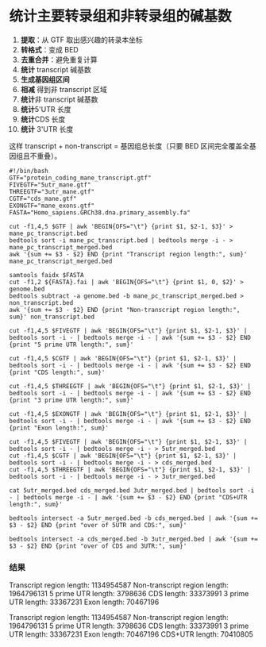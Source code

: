 # 统计主要转录组和非转录组的碱基数
1.  **提取**：从 GTF 取出感兴趣的转录本坐标
2.  **转格式**：变成 BED
3.  **去重合并**：避免重复计算   
4.  **统计** transcript 碱基数
5.  **生成基因组区间**    
6.  **相减** 得到非 transcript 区域  
7.  **统计**非 transcript 碱基数
8.  **统计**5'UTR 长度
9. **统计**CDS 长度
10.   **统计** 3'UTR 长度

这样 transcript + non-transcript = 基因组总长度（只要 BED 区间完全覆盖全基因组且不重叠）。
```
#!/bin/bash
GTF="protein_coding_mane_transcript.gtf"
FIVEGTF="5utr_mane.gtf"
THREEGTF="3utr_mane.gtf"
CGTF="cds_mane.gtf"
EXONGTF="mane_exons.gtf"
FASTA="Homo_sapiens.GRCh38.dna.primary_assembly.fa"

cut -f1,4,5 $GTF | awk 'BEGIN{OFS="\t"} {print $1, $2-1, $3}' > mane_pc_transcript.bed
bedtools sort -i mane_pc_transcript.bed | bedtools merge -i - > mane_pc_transcript_merged.bed
awk '{sum += $3 - $2} END {print "Transcript region length:", sum}' mane_pc_transcript_merged.bed

samtools faidx $FASTA
cut -f1,2 ${FASTA}.fai | awk 'BEGIN{OFS="\t"} {print $1, 0, $2}' > genome.bed
bedtools subtract -a genome.bed -b mane_pc_transcript_merged.bed > non_transcript.bed
awk '{sum += $3 - $2} END {print "Non-transcript region length:", sum}' non_transcript.bed

cut -f1,4,5 $FIVEGTF | awk 'BEGIN{OFS="\t"} {print $1, $2-1, $3}' | bedtools sort -i - | bedtools merge -i - | awk '{sum += $3 - $2} END {print "5 prime UTR length:", sum}'

cut -f1,4,5 $CGTF | awk 'BEGIN{OFS="\t"} {print $1, $2-1, $3}' | bedtools sort -i - | bedtools merge -i - | awk '{sum += $3 - $2} END {print "CDS length:", sum}'

cut -f1,4,5 $THREEGTF | awk 'BEGIN{OFS="\t"} {print $1, $2-1, $3}' | bedtools sort -i - | bedtools merge -i - | awk '{sum += $3 - $2} END {print "3 prime UTR length:", sum}'

cut -f1,4,5 $EXONGTF | awk 'BEGIN{OFS="\t"} {print $1, $2-1, $3}' | bedtools sort -i - | bedtools merge -i - | awk '{sum += $3 - $2} END {print "Exon length:", sum}'

cut -f1,4,5 $FIVEGTF | awk 'BEGIN{OFS="\t"} {print $1, $2-1, $3}' | bedtools sort -i - | bedtools merge -i - > 5utr_merged.bed
cut -f1,4,5 $CGTF | awk 'BEGIN{OFS="\t"} {print $1, $2-1, $3}' | bedtools sort -i - | bedtools merge -i - > cds_merged.bed
cut -f1,4,5 $THREEGTF | awk 'BEGIN{OFS="\t"} {print $1, $2-1, $3}' | bedtools sort -i - | bedtools merge -i - > 3utr_merged.bed

cat 5utr_merged.bed cds_merged.bed 3utr_merged.bed | bedtools sort -i - | bedtools merge -i - | awk '{sum += $3 - $2} END {print "CDS+UTR length:", sum}'

bedtools intersect -a 5utr_merged.bed -b cds_merged.bed | awk '{sum += $3 - $2} END {print "over of 5UTR and CDS:", sum}'

bedtools intersect -a cds_merged.bed -b 3utr_merged.bed | awk '{sum += $3 - $2} END {print "over of CDS and 3UTR:", sum}'
```
### 结果
Transcript region length: 1134954587
Non-transcript region length: 1964796131
5 prime UTR length: 3798636
CDS length: 33373991
3 prime UTR length: 33367231
Exon length: 70467196

Transcript region length: 1134954587
Non-transcript region length: 1964796131
5 prime UTR length: 3798636
CDS length: 33373991
3 prime UTR length: 33367231
Exon length: 70467196
CDS+UTR length: 70410805
<!--stackedit_data:
eyJoaXN0b3J5IjpbOTk3MzU5NDg0LC0zOTg2NDkzMTYsLTEwMz
YwOTk2MzcsLTEwOTc3MTQ0MjgsMTc3MzYyMzUzOCwtNDU0NjM1
LDE1ODI2Mzk5MTAsMTA2MDEwODMxNSwxODk5OTE3NTQzLDE1ND
cyMDgyOTUsMTM4NTg2MzE1NSwxODEzODk4Nzg1XX0=
-->
